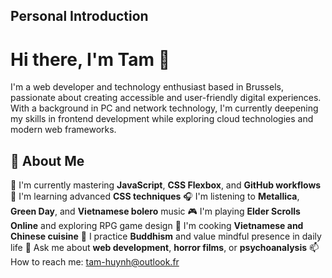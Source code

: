 ## Personal Introduction

# Hi there, I'm Tam 👋

I'm a web developer and technology enthusiast based in Brussels, passionate about creating accessible and user-friendly digital experiences. With a background in PC and network technology, I'm currently deepening my skills in frontend development while exploring cloud technologies and modern web frameworks.

## 🚀 About Me

🔭 I'm currently mastering **JavaScript**, **CSS Flexbox**, and **GitHub workflows**
🌱 I'm learning advanced **CSS techniques**
🎧 I'm listening to **Metallica**, **Green Day**, and **Vietnamese bolero** music
🎮 I'm playing **Elder Scrolls Online** and exploring RPG game design
🍜 I'm cooking **Vietnamese and Chinese cuisine**
🧘 I practice **Buddhism** and value mindful presence in daily life
💬 Ask me about **web development**, **horror films**, or **psychoanalysis**
📫 How to reach me: tam-huynh@outlook.fr
